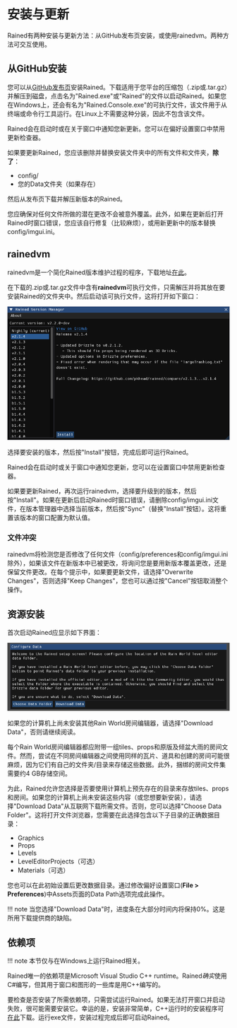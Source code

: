 # 安装与更新  
Rained有两种安装与更新方法：从GitHub发布页安装，或使用rainedvm。两种方法可交互使用。

## 从GitHub安装  
您可以从[GitHub发布页](https://github.com/pkhead/rained/releases)安装Rained。下载适用于您平台的压缩包（.zip或.tar.gz）并解压到磁盘，点击名为"Rained.exe"或"Rained"的文件以启动Rained。如果您在Windows上，还会有名为"Rained.Console.exe"的可执行文件，该文件用于从终端或命令行工具运行。在Linux上不需要这种分装，因此不包含该文件。

Rained会在启动时或在关于窗口中通知您新更新。您可以在偏好设置窗口中禁用更新检查器。

如果要更新Rained，您应该删除并替换安装文件夹中的所有文件和文件夹，**除了**：

- config/
- 您的Data文件夹（如果存在）

然后从发布页下载并解压新版本的Rained。

您应确保对任何文件所做的潜在更改不会被意外覆盖。此外，如果在更新后打开Rained时窗口错误，您应该自行修复（比较麻烦），或用新更新中的版本替换config/imgui.ini。

## rainedvm  
rainedvm是一个简化Rained版本维护过程的程序，下载地址[在此](https://github.com/pkhead/rainedvm/releases)。

在下载的.zip或.tar.gz文件中含有**rainedvm**可执行文件，只需解压并将其放在要安装Rained的文件夹中。然后启动该可执行文件，这将打开如下窗口：

![rainedvm](img//rainedvm.png)  

选择要安装的版本，然后按"Install"按钮，完成后即可运行Rained。

Rained会在启动时或关于窗口中通知您更新，您可以在设置窗口中禁用更新检查器。

如果要更新Rained，再次运行rainedvm，选择要升级到的版本，然后按"Install"。如果在更新后启动Rained时窗口错误，请删除config/imgui.ini文件，在版本管理器中选择当前版本，然后按"Sync"（替换"Install"按钮）。这将重置该版本的窗口配置为默认值。

### 文件冲突  
rainedvm将检测您是否修改了任何文件（config/preferences和config/imgui.ini除外），如果该文件在新版本中已被更改，将询问您是要用新版本覆盖更改，还是保留文件更改。在每个提示中，如果要更新文件，请选择"Overwrite Changes"，否则选择"Keep Changes"，您也可以通过按"Cancel"按钮取消整个操作。

## 资源安装  
首次启动Rained应显示如下界面：

![资源安装界面](img/configure-data.png)   

如果您的计算机上尚未安装其他Rain World房间编辑器，请选择"Download Data"，否则请继续阅读。

每个Rain World房间编辑器都应附带一组tiles、props和原版及倾盆大雨的房间文件。然而，尝试在不同房间编辑器之间使用同样的瓦片、道具和创建的房间可能很麻烦，因为它们有自己的文件夹/目录来存储这些数据。此外，捆绑的房间文件集需要约4 GB存储空间。

为此，Rained允许您选择是否要使用计算机上预先存在的目录来存放tiles、props和房间。如果您的计算机上尚未安装这些内容（或您想要新安装），请选择"Download Data"从互联网下载所需文件。否则，您可以选择"Choose Data Folder"。这将打开文件浏览器，您需要在此选择包含以下子目录的正确数据目录：

- Graphics
- Props
- Levels
- LevelEditorProjects（可选）
- Materials（可选）

您也可以在此初始设置后更改数据目录。通过修改偏好设置窗口(**File > Preferences**)中Assets页面的Data Path选项完成此操作。

!!! note 
当您选择"Download Data"时，进度条在大部分时间内将保持0%。这是所用下载提供商的缺陷。

## 依赖项  
!!! note 
本节仅与在Windows上运行Rained相关。

Rained唯一的依赖项是Microsoft Visual Studio C++ runtime。Rained*确实*使用C#编写，但其用于窗口和图形的一些库是用C++编写的。

要检查是否安装了所需依赖项，只需尝试运行Rained。如果无法打开窗口并启动失败，很可能需要安装它。幸运的是，安装非常简单，C++运行时的安装程序可[在此](https://aka.ms/vs/17/release/vc_redist.x64.exe)下载。运行exe文件，安装过程完成后即可启动Rained。